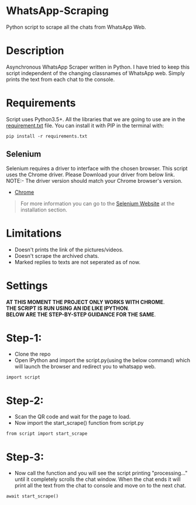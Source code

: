 # WhatsApp-Scraping
Python script to scrape all the chats from WhatsApp Web.

# Description
Asynchronous WhatsApp Scraper written in Python. I have tried to keep this script independent of the changing classnames of WhatsApp web. Simply prints the text from each chat to the console. 

# Requirements 
Script uses Python3.5+.
All the libraries that we are going to use are in the [requirement.txt](requirement.txt) file.
You can install it with PIP in the terminal with:
```
pip install -r requirements.txt
```

## Selenium
Selenium requires a driver to interface with the chosen browser. This script uses the Chrome driver. Please Download your driver from below link. NOTE:- The driver version should match your Chrome browser's version.

* [Chrome](https://sites.google.com/a/chromium.org/chromedriver/downloads)

>For more information you can go to the [Selenium Website](http://selenium-python.readthedocs.io/installation.html) at the installation section.

# Limitations
*  Doesn't prints the link of the pictures/videos.
*  Doesn't scrape the archived chats.
*  Marked replies to texts are not seperated as of now.

# Settings
**AT THIS MOMENT THE PROJECT ONLY WORKS WITH CHROME**.<br>
**THE SCRIPT IS RUN USING AN IDE LIKE IPYTHON**.<br>
**BELOW ARE THE STEP-BY-STEP GUIDANCE FOR THE SAME**.


# Step-1:
*  Clone the repo
*  Open IPython and import the script.py(using the below command) which will launch the browser and redirect you to whatsapp web.
``` 
import script
```

# Step-2:
*  Scan the QR code and wait for the page to load.
*  Now import the start_scrape() function from script.py
``` 
from script import start_scrape
```

# Step-3:
*  Now call the function and you will see the script printing "processing..." until it completely scrolls the chat window. When the chat ends it will print all the text from the chat to console and move on to the next chat. 
 ```
await start_scrape()
 ``` 
